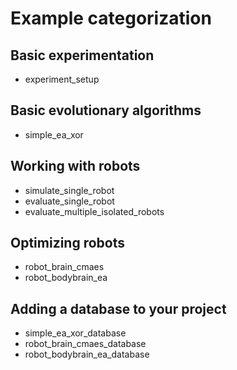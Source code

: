 # Example categorization

## Basic experimentation
- experiment_setup

## Basic evolutionary algorithms
- simple_ea_xor

## Working with robots
- simulate_single_robot
- evaluate_single_robot
- evaluate_multiple_isolated_robots

## Optimizing robots
- robot_brain_cmaes
- robot_bodybrain_ea

## Adding a database to your project
- simple_ea_xor_database
- robot_brain_cmaes_database
- robot_bodybrain_ea_database
